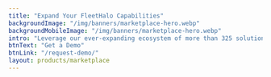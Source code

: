 ```yaml
---
title: "Expand Your FleetHalo Capabilities"
backgroundImage: "/img/banners/marketplace-hero.webp"
backgroundMobileImage: "/img/banners/marketplace-hero.webp"
intro: "Leverage our ever-expanding ecosystem of more than 325 solutions, designed to propel your fleet to new heights."
btnText: "Get a Demo"
btnLink: "/request-demo/"
layout: products/marketplace
---
```

